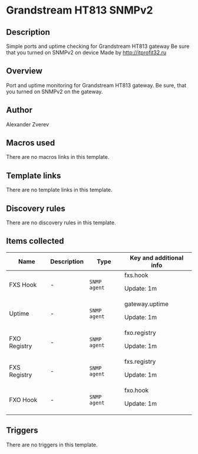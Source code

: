 # Grandstream HT813 SNMPv2

## Description

Simple ports and uptime checking for Grandstream HT813 gateway Be sure that you turned on SNMPv2 on device Made by http://itprofit32.ru

## Overview

Port and uptime monitoring for Grandstream HT813 gateway. Be sure, that you turned on SNMPv2 on the gateway.



## Author

Alexander Zverev

## Macros used

There are no macros links in this template.

## Template links

There are no template links in this template.

## Discovery rules

There are no discovery rules in this template.

## Items collected

|Name|Description|Type|Key and additional info|
|----|-----------|----|----|
|FXS Hook|<p>-</p>|`SNMP agent`|fxs.hook<p>Update: 1m</p>|
|Uptime|<p>-</p>|`SNMP agent`|gateway.uptime<p>Update: 1m</p>|
|FXO Registry|<p>-</p>|`SNMP agent`|fxo.registry<p>Update: 1m</p>|
|FXS Registry|<p>-</p>|`SNMP agent`|fxs.registry<p>Update: 1m</p>|
|FXO Hook|<p>-</p>|`SNMP agent`|fxo.hook<p>Update: 1m</p>|
## Triggers

There are no triggers in this template.

